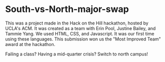 # South-vs-North-major-swap

This was a project made in the Hack on the Hill hackathon, hosted by UCLA's ACM. It was created as a team with Erin Pool, Justine Bailey, and Tammie Yang. We used HTML, CSS, and Javascript. It was our first time using these languages. This submission won us the "Most Improved Team" award at the hackathon. 

Failing a class? Having a mid-quarter crisis? Switch to north campus!
